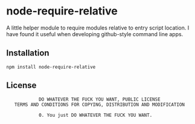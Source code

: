 # node-require-relative

A little helper module to require modules relative to entry script location. I have found it useful when developing github-style command line apps.

## Installation

```
npm install node-require-relative
```

## License

```text
            DO WHATEVER THE FUCK YOU WANT, PUBLIC LICENSE
   TERMS AND CONDITIONS FOR COPYING, DISTRIBUTION AND MODIFICATION

            0. You just DO WHATEVER THE FUCK YOU WANT.
```
